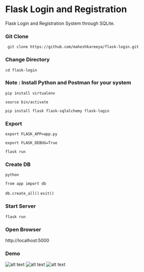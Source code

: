 # Flask Login and Registration
Flask Login and Registration System through SQLite.
### Git Clone 
``` git clone https://github.com/maheshkareeya/flask-login.git```
### Change Directory
```cd flask-login```
### Note : Install Python and Postman for your system
```pip install virtualenv```

```source bin/activate```

```pip install flask flask-sqlalchemy flask-login```
### Export 
```export FLASK_APP=app.py```

```export FLASK_DEBUG=True```

``` flask run ``` 
### Create DB 
```python```

```from app import db```

``` db.create_all() ``` 
``` exit() ``` 
### Start Server
```flask run```
### Open Browser
http://localhost:5000


### Demo
![alt text](https://user-images.githubusercontent.com/16520789/71319725-f2463280-24c7-11ea-9e73-729dd79c6681.png "Node File Explorer")
![alt text](https://user-images.githubusercontent.com/16520789/71319729-fffbb800-24c7-11ea-9cad-a62dd1dd5509.png "Node File Explorer")
![alt text](https://user-images.githubusercontent.com/16520789/71319732-0ab64d00-24c8-11ea-99f2-189e753519b8.png "Node File Explorer")
